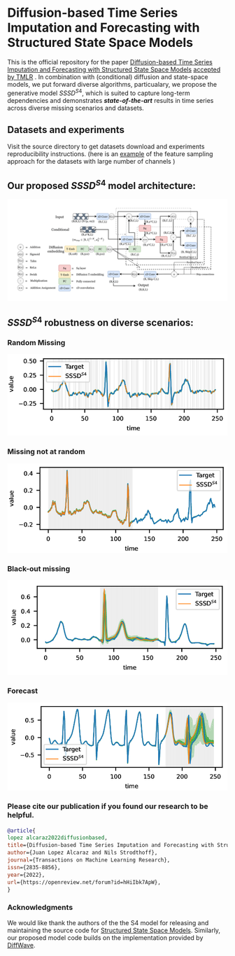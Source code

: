 # Diffusion-based Time Series Imputation and Forecasting with Structured State Space Models


This is the official repository for the paper [Diffusion-based Time Series Imputation and Forecasting with Structured State Space Models](https://openreview.net/forum?id=hHiIbk7ApW&referrer=%5BTMLR%5D(%2Fgroup%3Fid%3DTMLR)) <ins>accepted by TMLR</ins> . In combination with (conditional) diffusion and state-space models, we put forward diverse algorithms, particualary, we propose the generative model $SSSD^{S4}$, which is suited to capture long-term dependencies and demonstrates ***state-of-the-art*** results in time series across diverse missing scenarios and datasets. 

## Datasets and experiments
Visit the source directory to get datasets download and experiments reproducibility instructions. (here is an [example](https://github.com/AI4HealthUOL/SSSD/blob/main/docs/instructions/PEMS-Bay%20and%20METR-LA/feature_sample_process.ipynb) of the feature sampling approach for the datasets with large number of channels )


## Our proposed $`SSSD^{S4}`$ model architecture:
![alt text](https://github.com/AI4HealthUOL/SSSD/blob/main/reports/updated_architecture.png?style=centerme)

## $`SSSD^{S4}`$ robustness on diverse scenarios:

### Random Missing
![alt text](https://github.com/AI4HealthUOL/SSSD/blob/main/reports/plots_merged_001.png?style=centerme)

### Missing not at random
![alt text](https://github.com/AI4HealthUOL/SSSD/blob/main/reports/plots_merged_002.png?style=centerme)

### Black-out missing
![alt text](https://github.com/AI4HealthUOL/SSSD/blob/main/reports/plots_merged_003.png?style=centerme)

### Forecast
![alt text](https://github.com/AI4HealthUOL/SSSD/blob/main/reports/plots_merged_004.png?style=centerme)




### Please cite our publication if you found our research to be helpful.

```bibtex
@article{
lopez alcaraz2022diffusionbased,
title={Diffusion-based Time Series Imputation and Forecasting with Structured State Space Models},
author={Juan Lopez Alcaraz and Nils Strodthoff},
journal={Transactions on Machine Learning Research},
issn={2835-8856},
year={2022},
url={https://openreview.net/forum?id=hHiIbk7ApW},
}

```

### Acknowledgments
We would like thank the authors of the the S4 model for releasing and maintaining the
source code for [Structured State Space Models](https://github.com/HazyResearch/state-spaces). Similarly, our proposed model code builds on the implementation provided by [DiffWave](https://github.com/philsyn/DiffWave-Vocoder).
